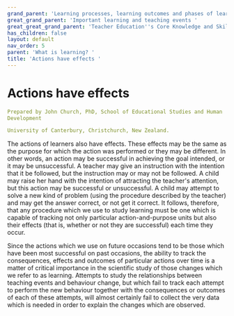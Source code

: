 ```yaml
---
grand_parent: 'Learning processes, learning outcomes and phases of learning '
great_grand_parent: 'Important learning and teaching events '
great_great_grand_parent: 'Teacher Education''s Core Knowledge and Skills.'
has_children: false
layout: default
nav_order: 5
parent: 'What is learning? '
title: 'Actions have effects '
---
```

# Actions have effects


```yaml
Prepared by John Church, PhD, School of Educational Studies and Human
Development

University of Canterbury, Christchurch, New Zealand.
```


The actions of learners also have effects. These effects may be the same
as the purpose for which the action was performed or they may be
different. In other words, an action may be successful in achieving the
goal intended, or it may be unsuccessful. A teacher may give an
instruction with the intention that it be followed, but the instruction
may or may not be followed. A child may raise her hand with the
intention of attracting the teacher\'s attention, but this action may be
successful or unsuccessful. A child may attempt to solve a new kind of
problem (using the procedure described by the teacher) and may get the
answer correct, or not get it correct. It follows, therefore, that any
procedure which we use to study learning must be one which is capable of
tracking not only particular action-and-purpose units but also their
effects (that is, whether or not they are successful) each time they
occur.

Since the actions which we use on future occasions tend to be those
which have been most successful on past occasions, the ability to track
the consequences, effects and outcomes of particular actions over time
is a matter of critical importance in the scientific study of those
changes which we refer to as learning. Attempts to study the
relationships between teaching events and behaviour change, but which
fail to track each attempt to perform the new behaviour together with
the consequences or outcomes of each of these attempts, will almost
certainly fail to collect the very data which is needed in order to
explain the changes which are observed.
